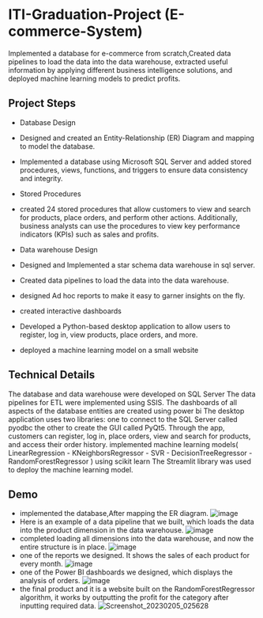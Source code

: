 # ITI-Graduation-Project (E-commerce-System)
Implemented a database for e-commerce from scratch,Created data pipelines to load the data into the data warehouse, extracted useful information by applying different business intelligence solutions, and deployed machine learning models to predict profits.
## Project Steps
- Database Design

 - Designed and created an Entity-Relationship (ER) Diagram and mapping to model the database.

 - Implemented a database using Microsoft SQL Server and added stored procedures, views, functions, and triggers to ensure data consistency and integrity.

- Stored Procedures

 - created 24 stored procedures that allow customers to view and search for products, place orders, and perform other actions. Additionally, business analysts can use the procedures to view key performance indicators (KPIs) such as sales and profits.

- Data warehouse Design
 - Designed and Implemented a star schema data warehouse in sql server.

 - Created data pipelines to load the data into the data warehouse.

 - designed Ad hoc reports to make it easy to garner insights on the fly.

- created interactive dashboards

- Developed a Python-based desktop application to allow users to register, log in, view products, place orders, and more.
- deployed a machine learning model on a small website
## Technical Details
The database and data warehouse were developed on SQL Server
The data pipelines for ETL were implemented using SSIS.
The dashboards of all aspects of the database entities are created using power bi
The desktop application uses two libraries:
one to connect to the SQL Server called pyodbc
the other to create the GUI called PyQt5.
Through the app, customers can register, log in, place orders, view and search for products, and access their order history.
implemented machine learning models( LinearRegression - KNeighborsRegressor - SVR - DecisionTreeRegressor - RandomForestRegressor ) using scikit learn
The Streamlit library was used to deploy the machine learning model.
## Demo
- implemented the database,After mapping the ER diagram.
![image](https://user-images.githubusercontent.com/82019926/219908648-b7c18380-afbd-4b06-b57b-316abfc096f9.png)
- Here is an example of a data pipeline that we built, which loads the data into the product dimension in the data warehouse.
![image](https://user-images.githubusercontent.com/82019926/218820861-7b026b65-fbf0-415b-bcc5-f01a109fe6d7.png)
- completed loading all dimensions into the data warehouse, and now the entire structure is in place.
![image](https://user-images.githubusercontent.com/82019926/219908370-ee09bcbe-b4af-41d2-8057-b1179f8adae8.png)
- one of the reports we designed. It shows the sales of each product for every month.
 ![image](https://user-images.githubusercontent.com/82019926/218823344-d4b50612-c8e9-4120-8366-62ff6c55582d.png)
- one of the Power BI dashboards we designed, which displays the analysis of orders. 
![image](https://user-images.githubusercontent.com/82019926/218824598-85d7a28c-3883-4191-974b-938589ad0421.png)
- the final product and it is a website built on the RandomForestRegressor algorithm, it works by outputting the profit for the category after inputting required data. 
![Screenshot_20230205_025628](https://user-images.githubusercontent.com/82019926/218831248-9ce7e6cf-59aa-47bd-bbe9-16b3f5e59308.png)

